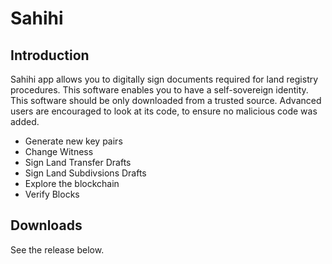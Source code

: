 # Sahihi

## Introduction

Sahihi app allows you to digitally sign documents required for land registry procedures. This software enables you to have a self-sovereign identity. This software should be only downloaded from a trusted source. Advanced users are encouraged to look at its code, to ensure no malicious code was added.

- Generate new key pairs
- Change Witness
- Sign Land Transfer Drafts
- Sign Land Subdivsions Drafts
- Explore the blockchain
- Verify Blocks

## Downloads

See the release below.
